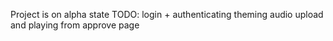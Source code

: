 Project is on alpha state
TODO:
    login + authenticating
    theming
    audio upload and playing from approve page
    
